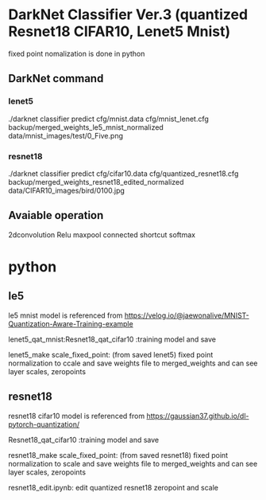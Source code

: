 # DarkNet Classifier Ver.3 (quantized Resnet18 CIFAR10, Lenet5 Mnist) 
fixed point nomalization is done in python

## DarkNet command

### lenet5
./darknet classifier predict cfg/mnist.data cfg/mnist_lenet.cfg backup/merged_weights_le5_mnist_normalized data/mnist_images/test/0_Five.png

### resnet18
./darknet classifier predict cfg/cifar10.data cfg/quantized_resnet18.cfg backup/merged_weights_resnet18_edited_normalized data/CIFAR10_images/bird/0100.jpg


## Avaiable operation

2dconvolution
Relu
maxpool
connected
shortcut
softmax

# python

## le5
le5 mnist model is referenced from https://velog.io/@jaewonalive/MNIST-Quantization-Aware-Training-example

lenet5_qat_mnist:Resnet18_qat_cifar10 :training model and save

lenet5_make scale_fixed_point: (from saved lenet5) fixed point normalization to ccale and save weights file to merged_weights and can see layer scales, zeropoints 

## resnet18
resnet18 cifar10 model is referenced from https://gaussian37.github.io/dl-pytorch-quantization/

Resnet18_qat_cifar10 :training model and save

resnet18_make scale_fixed_point: (from saved resnet18) fixed point normalization to scale and save weights file to merged_weights and can see layer scales, zeropoints 

resnet18_edit.ipynb: edit quantized resnet18 zeropoint and scale 



